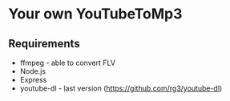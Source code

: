 # Your own YouTubeToMp3

## Requirements

- ffmpeg - able to convert FLV
- Node.js
- Express
- youtube-dl - last version (https://github.com/rg3/youtube-dl)


